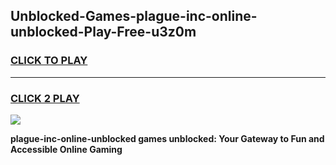 
## Unblocked-Games-plague-inc-online-unblocked-Play-Free-u3z0m
<h3>
<a href="https://premium76.site?title=plague-inc-online-unblocked&ref=20M">CLICK TO PLAY</a></h3>
<hr>

<h3>
<a href="https://premium76.site?title=plague-inc-online-unblocked&ref=20M">CLICK 2 PLAY</a>
  
</h3>

<a href="https://premium76.site?title=plague-inc-online-unblocked&ref=19M"><img src="https://clearcache.store/games.png"></a>


**plague-inc-online-unblocked games unblocked: Your Gateway to Fun and Accessible Online Gaming**
